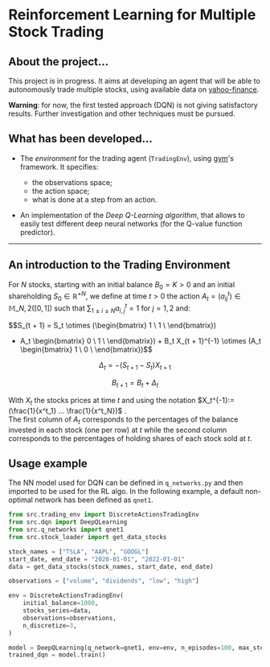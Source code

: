 # Reinforcement Learning for Multiple Stock Trading

## About the project...
This project is in progress. It aims at developing an agent
that will be able to autonomously trade multiple stocks,
using available data on [yahoo-finance](https://www.yahoo.com/author/yahoo-finance/).

__Warning__: for now, the first tested approach (DQN)
is not giving satisfactory results. Further
investigation and other techniques must be pursued.

## What has been developed...

* The _environment_ for the trading agent (`TradingEnv`), 
using [gym](https://gymnasium.farama.org/)'s framework. 
It specifies:
  - the observations space;
  - the action space;
  - what is done at a step from an action.


* An implementation of the _Deep Q-Learning algorithm_, 
that allows to easily test different deep neural
networks (for the Q-value function predictor).

---
## An introduction to the Trading Environment

For $N$ stocks, starting with an initial balance $B_0 = K > 0$ and an initial
shareholding $S_0 \in {\mathbb{R}^+}^N$, we define at time $t>0$ the
action $A_t = (a^t_{ij}) \in \mathbb{M}\_{N, 2}([0, 1])$
such that $\sum_{1 \leq i \leq N} a^t_{i, j} = 1$ for $j=1, 2$
and:

$$S_{t + 1} = S_t \otimes (\begin{bmatrix}
1 \\
1 \\
\end{bmatrix})
- A_t \begin{bmatrix}
0 \\
1 \\
\end{bmatrix}) + 
B_t X_{t + 1}^{-1} \otimes (A_t \begin{bmatrix}
1 \\
0 \\ 
\end{bmatrix})$$

$$\Delta_t = -(S_{t + 1} - S_t) X_{t + 1} $$

$$B_{t + 1} = B_t + \Delta_t$$

With $X_t$ the stocks prices at time $t$ and using the notation
$X_t^{-1}:=(\frac{1}{x^t_1} ... \frac{1}{x^t_N})$ .  
The first column of $A_t$ corresponds to the percentages of the balance
invested in each stock (one per row) at $t$ while the second column corresponds
to the percentages of holding shares of each stock sold at $t$.

## Usage example

The NN model used for DQN can be defined in `q_networks.py` and then 
imported to be used for the RL algo. 
In the following example, a default non-optimal network 
has been defined as `qnet1`.

```python
from src.trading_env import DiscreteActionsTradingEnv
from src.dqn import DeepQLearning
from src.q_networks import qnet1
from src.stock_loader import get_data_stocks

stock_names = ["TSLA", "AAPL", "GOOGL"]
start_date, end_date = "2020-01-01", "2022-01-01"
data = get_data_stocks(stock_names, start_date, end_date)

observations = ["volume", "dividends", "low", "high"]

env = DiscreteActionsTradingEnv(
    initial_balance=1000,
    stocks_series=data,
    observations=observations,
    n_discretize=3,
)

model = DeepQLearning(q_network=qnet1, env=env, n_episodes=100, max_steps_episode=80)
trained_dqn = model.train()
```
